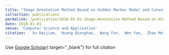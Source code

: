 ```yaml
---
title: "Image Annotation Method Based on Hidden Markov Model and Convolutional Neural Network"
collection: publications
permalink: /publication/2018-01-01-Image-Annotation-Method-Based-on-Hidden-Markov-Model-and-Convolutional-Neural-Network
date: 2018-01-01
venue: 'Computer Science and Application'
citation: ' Xu Haijiao,  Huang Qionghao,  Wang Fan,  Wen Yao,  Zhao Meihua, &quot;Image Annotation Method Based on Hidden Markov Model and Convolutional Neural Network.&quot; Computer Science and Application, 2018.'
---
```

Use [Google Scholar](https://scholar.google.com/scholar?q=Image+Annotation+Method+Based+on+Hidden+Markov+Model+and+Convolutional+Neural+Network){:target="_blank"} for full citation